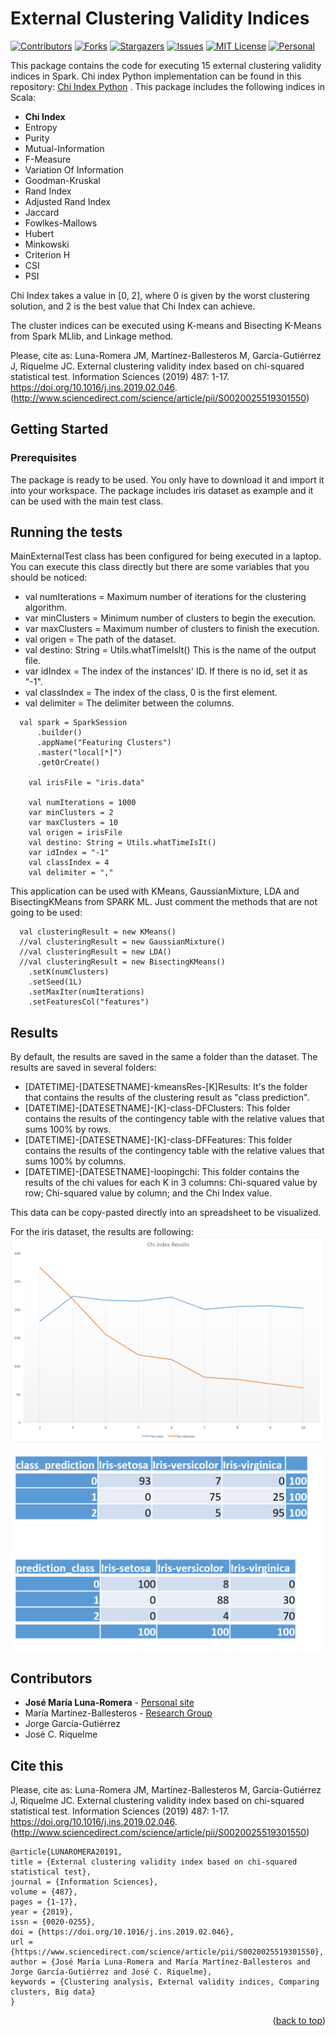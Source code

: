 <a name="readme-top"></a>
# External Clustering Validity Indices
[![Contributors][contributors-shield]][contributors-url]
[![Forks][forks-shield]][forks-url]
[![Stargazers][stars-shield]][stars-url]
[![Issues][issues-shield]][issues-url]
[![MIT License][license-shield]][license-url]
[![Personal][personal-shield]][personal-url]

This package contains the code for executing 15 external clustering validity indices in Spark. Chi index Python implementation can be found in this repository: [Chi Index Python](https://github.com/josemarialuna/Chi-Index) . This package includes the following indices in Scala:
* **Chi Index**
* Entropy
* Purity
* Mutual-Information
* F-Measure
* Variation Of Information
* Goodman-Kruskal
* Rand Index
* Adjusted Rand Index
* Jaccard
* Fowlkes-Mallows
* Hubert
* Minkowski
* Criterion H
* CSI
* PSI

Chi Index takes a value in [0, 2], where 0 is given by the worst clustering solution, and 2 is the best value that Chi Index can achieve. 

The cluster indices can be executed using K-means and Bisecting K-Means from Spark MLlib, and Linkage method.

Please, cite as: Luna-Romera JM, Martínez-Ballesteros M, García-Gutiérrez J, Riquelme JC. External clustering validity index based on chi-squared statistical test. Information Sciences (2019) 487: 1-17. https://doi.org/10.1016/j.ins.2019.02.046. (http://www.sciencedirect.com/science/article/pii/S0020025519301550)

## Getting Started

### Prerequisites

The package is ready to be used. You only have to download it and import it into your workspace. The package includes iris dataset as example and it can be used with the main test class.

## Running the tests
MainExternalTest class has been configured for being executed in a laptop. You can execute this class directly but there are some variables that you should be noticed:
* val numIterations = Maximum number of iterations for the clustering algorithm.
* var minClusters = Minimum number of clusters to begin the execution.
* var maxClusters = Maximum number of clusters to finish the execution.
* val origen = The path of the dataset.
* val destino: String = Utils.whatTimeIsIt() This is the name of the output file.
* var idIndex = The index of the instances' ID. If there is no id, set it as "-1".
* val classIndex = The index of the class, 0 is the first element.
* val delimiter = The delimiter between the columns.

```
  val spark = SparkSession
      .builder()
      .appName("Featuring Clusters")
      .master("local[*]")
      .getOrCreate()

    val irisFile = "iris.data"

    val numIterations = 1000
    var minClusters = 2
    var maxClusters = 10
    val origen = irisFile
    val destino: String = Utils.whatTimeIsIt()
    var idIndex = "-1"
    val classIndex = 4
    val delimiter = ","
```

This application can be used with KMeans, GaussianMixture, LDA and BisectingKMeans from SPARK ML. Just comment the methods that are not going to be used:

```
  val clusteringResult = new KMeans()
  //val clusteringResult = new GaussianMixture()
  //val clusteringResult = new LDA()
  //val clusteringResult = new BisectingKMeans()
    .setK(numClusters)
    .setSeed(1L)
    .setMaxIter(numIterations)
    .setFeaturesCol("features")
```

## Results
By default, the results are saved in the same a folder than the dataset. The results are saved in several folders:
* [DATETIME]-[DATESETNAME]-kmeansRes-[K]Results: It's the folder that contains the results of the clustering result as "class	prediction".
* [DATETIME]-[DATESETNAME]-[K]-class-DFClusters: This folder contains the results of the contingency table with the relative values that sums 100% by rows.
* [DATETIME]-[DATESETNAME]-[K]-class-DFFeatures: This folder contains the results of the contingency table with the relative values that sums 100% by columns.
* [DATETIME]-[DATESETNAME]-loopingchi: This folder contains the results of the chi values for each K in 3 columns: Chi-squared value by row; Chi-squared value by column; and the Chi Index value.

This data can be copy-pasted directly into an spreadsheet to be visualized.

For the iris dataset, the results are following:
![Chi index results for Iris for k=[2,10]](https://github.com/josemarialuna/ExternalValidity/blob/master/ChiRes.PNG)

![Contingency tables for k=3](https://github.com/josemarialuna/ExternalValidity/blob/master/Chitables.PNG)




## Contributors

* **José María Luna-Romera** - [Personal site](https://josemarialuna.com/)
* María Martínez-Ballesteros - [Research Group](https://grupo.us.es/minerva/)
* Jorge García-Gutiérrez
* José C. Riquelme 

## Cite this
Please, cite as: Luna-Romera JM, Martínez-Ballesteros M, García-Gutiérrez J, Riquelme JC. External clustering validity index based on chi-squared statistical test. Information Sciences (2019) 487: 1-17. https://doi.org/10.1016/j.ins.2019.02.046. (http://www.sciencedirect.com/science/article/pii/S0020025519301550)
```
@article{LUNAROMERA20191,
title = {External clustering validity index based on chi-squared statistical test},
journal = {Information Sciences},
volume = {487},
pages = {1-17},
year = {2019},
issn = {0020-0255},
doi = {https://doi.org/10.1016/j.ins.2019.02.046},
url = {https://www.sciencedirect.com/science/article/pii/S0020025519301550},
author = {José María Luna-Romera and María Martínez-Ballesteros and Jorge García-Gutiérrez and José C. Riquelme},
keywords = {Clustering analysis, External validity indices, Comparing clusters, Big data}
}
```

<p align="right">(<a href="#readme-top">back to top</a>)</p>

<!-- MARKDOWN LINKS & IMAGES -->
<!-- https://www.markdownguide.org/basic-syntax/#reference-style-links -->
[contributors-shield]: https://img.shields.io/github/contributors/josemarialuna/ExternalValidity.svg?style=for-the-badge
[contributors-url]: https://github.com/josemarialuna/ExternalValidity/graphs/contributors
[forks-shield]: https://img.shields.io/github/forks/josemarialuna/ExternalValidity.svg?style=for-the-badge
[forks-url]: https://github.com/josemarialuna/ExternalValidity/network/members
[stars-shield]: https://img.shields.io/github/stars/josemarialuna/ExternalValidity.svg?style=for-the-badge
[stars-url]: https://github.com/josemarialuna/ExternalValidity/stargazers
[issues-shield]: https://img.shields.io/github/issues/josemarialuna/ExternalValidity.svg?style=for-the-badge
[issues-url]: https://github.com/josemarialuna/ExternalValidity/issues
[license-shield]: https://img.shields.io/github/license/josemarialuna/ExternalValidity.svg?style=for-the-badge
[license-url]: https://github.com/josemarialuna/ExternalValidity/blob/master/LICENSE.txt
[personal-shield]: https://img.shields.io/badge/Personal%20Site-555?style=for-the-badge
[personal-url]: https://josemarialuna.com

